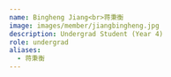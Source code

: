 ```yaml
---
name: Bingheng Jiang<br>蒋秉衡
image: images/member/jiangbingheng.jpg
description: Undergrad Student (Year 4)
role: undergrad
aliases:
  - 蒋秉衡
---
```


<centre>

</centre>
